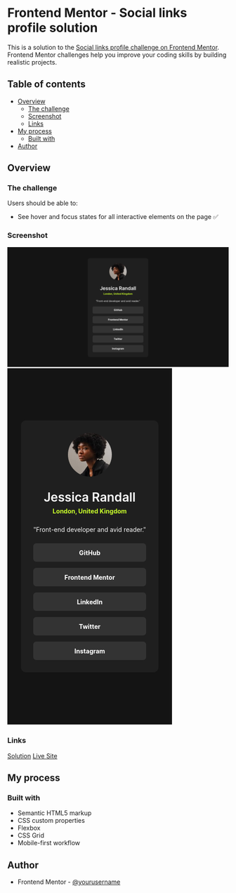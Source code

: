 # Frontend Mentor - Social links profile solution

This is a solution to the [Social links profile challenge on Frontend Mentor](https://www.frontendmentor.io/challenges/social-links-profile-UG32l9m6dQ). Frontend Mentor challenges help you improve your coding skills by building realistic projects. 

## Table of contents

- [Overview](#overview)
  - [The challenge](#the-challenge)
  - [Screenshot](#screenshot)
  - [Links](#links)
- [My process](#my-process)
  - [Built with](#built-with)
- [Author](#author)

## Overview

### The challenge

Users should be able to:

- See hover and focus states for all interactive elements on the page ✅

### Screenshot

![](/screenshots/social-links-desktop.png)
![](/screenshots/social-links-mobile.png)

### Links

[Solution](https://github.com/Grego14/FrontendMentor_Challenges/tree/main/challenges/social-links-profile-main) [Live Site](https://grego14.github.io/FrontendMentor_Challenges/challenges/social-links-profile-main/)

## My process

### Built with

- Semantic HTML5 markup
- CSS custom properties
- Flexbox
- CSS Grid
- Mobile-first workflow

## Author

- Frontend Mentor - [@yourusername](https://www.frontendmentor.io/profile/yourusername)
